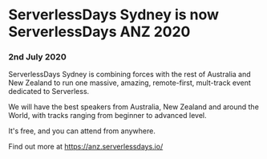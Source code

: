 # ServerlessDays Sydney is now ServerlessDays ANZ 2020

### 2nd July 2020

ServerlessDays Sydney is combining forces with the rest of Australia and New Zealand to run one massive, amazing, remote-first, mult-track event dedicated to Serverless.

We will have the best speakers from Australia, New Zealand and around the World, with tracks ranging from beginner to advanced level.

It's free, and you can attend from anywhere.

Find out more at <a href="https://anz.serverlessdays.io/">https://anz.serverlessdays.io/</a>